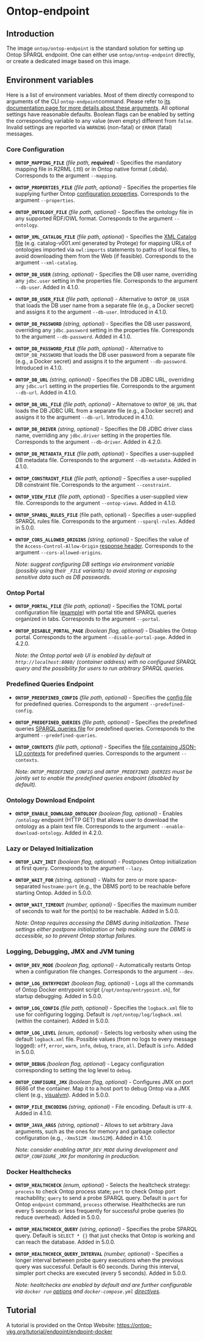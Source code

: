 # Ontop-endpoint

## Introduction

The image `ontop/ontop-endpoint` is the standard solution for setting up Ontop SPARQL endpoint. 
One can either use `ontop/ontop-endpoint` directly, or create a dedicated image based on this image.

## Environment variables
Here is a list of environment variables. Most of them directly correspond to arguments of the CLI `ontop-endpoint`command. Please refer to [its documentation page for more details about these arguments](https://ontop-vkg.org/guide/cli.html#ontop-endpoint). All optional settings have reasonable defaults. Boolean flags can be enabled by setting the corresponding variable to any value (even empty) different from `false`. Invalid settings are reported via `WARNING` (non-fatal) or `ERROR` (fatal) messages.

### Core Configuration

- **`ONTOP_MAPPING_FILE`** *(file path, **required**)* - Specifies the mandatory mapping file in R2RML (.ttl) or in Ontop native format (.obda). Corresponds to the argument `--mapping`.
- **`ONTOP_PROPERTIES_FILE`** *(file path, optional)* - Specifies the properties file supplying further Ontop [configuration properties](https://ontop-vkg.org/guide/advanced/configuration.html). Corresponds to the argument `--properties`.
- **`ONTOP_ONTOLOGY_FILE`** *(file path, optional)* - Specifies the ontology file in any supported RDF/OWL format. Corresponds to the argument `--ontology`.
- **`ONTOP_XML_CATALOG_FILE`** *(file path, optional)* - Specifies the [XML Catalog file](https://protegewiki.stanford.edu/wiki/Importing_Ontologies_in_P41#Protege_and_XML_Catalogs) (e.g. catalog-v001.xml generated by Protege) for mapping URLs of ontologies imported via `owl:imports` statements to paths of local files, to avoid downloading them from the Web (if feasible). Corresponds to the argument `--xml-catalog`.
- **`ONTOP_DB_USER`** *(string, optional)* - Specifies the DB user name, overriding any `jdbc.user` setting in the properties file. Corresponds to the argument `--db-user`. Added in 4.1.0.
- **`ONTOP_DB_USER_FILE`** *(file path, optional)* - Alternative to `ONTOP_DB_USER` that loads the DB user name from a separate file (e.g., a Docker secret) and assigns it to the argument `--db-user`. Introduced in 4.1.0.
- **`ONTOP_DB_PASSWORD`** *(string, optional)* - Specifies the DB user password, overriding any `jdbc.password` setting in the properties file. Corresponds to the argument `--db-password`. Added in 4.1.0.
- **`ONTOP_DB_PASSWORD_FILE`** *(file path, optional)* - Alternative to `ONTOP_DB_PASSWORD` that loads the DB user password from a separate file (e.g., a Docker secret) and assigns it to the argument `--db-password`. Introduced in 4.1.0.
- **`ONTOP_DB_URL`** *(string, optional)* - Specifies the DB JDBC URL, overriding any `jdbc.url` setting in the properties file. Corresponds to the argument `--db-url`. Added in 4.1.0.
- **`ONTOP_DB_URL_FILE`** *(file path, optional)* - Alternatove to `ONTOP_DB_URL` that loads the DB JDBC URL from a separate file (e.g., a Docker secret) and assigns it to the argument `--db-url`. Introduced in 4.1.0.
- **`ONTOP_DB_DRIVER`** *(string, optional)* - Specifies the DB JDBC driver class name, overriding any `jdbc.driver` setting in the properties file. Corresponds to the argument `--db-driver`. Added in 4.2.0.
- **`ONTOP_DB_METADATA_FILE`** *(file path, optional)* - Specifies a user-supplied DB metadata file. Corresponds to the argument `--db-metadata`. Added in 4.1.0.
- **`ONTOP_CONSTRAINT_FILE`** *(file path, optional)* - Specifies a user-supplied DB constraint file. Corresponds to the argument `--constraint`.
- **`ONTOP_VIEW_FILE`** *(file path, optional)* - Specifies a user-supplied view file. Corresponds to the argument `--ontop-views`. Added in 4.1.0.
- **`ONTOP_SPARQL_RULES_FILE`** (file path, optional) - Specifies a user-supplied SPARQL rules file. Corresponds to the argument `--sparql-rules`. Added in 5.0.0.
- **`ONTOP_CORS_ALLOWED_ORIGINS`** *(string, optional)* - Specifies the value of the `Access-Control-Allow-Origin` [response header](https://en.wikipedia.org/wiki/Cross-origin_resource_sharing#Response_headers). Corresponds to the argument `--cors-allowed-origins`.

  *Note: suggest configuring DB settings via environment variable (possibly using their `_FILE` variants) to avoid storing or exposing sensitive data such as DB passwords.*

### Ontop Portal

- **`ONTOP_PORTAL_FILE`** *(file path, optional)* - Specifies the TOML portal configuration file ([example](https://ontop-vkg.org/examples/example-portal.toml)) with portal title and SPARQL queries organized in tabs. Corresponds to the argument `--portal`.
- **`ONTOP_DISABLE_PORTAL_PAGE`** *(boolean flag, optional)* - Disables the Ontop portal. Corresponds to the argument `--disable-portal-page`. Added in 4.2.0.

  *Note: the Ontop portal web UI is enabled by default at `http://localhost:8080/` (container address) with no configured SPARQL query and the possibility for users to run arbitrary SPARQL queries.*

### Predefined Queries Endpoint

- **`ONTOP_PREDEFINED_CONFIG`** *(file path, optional)* - Specifies the [config file](https://ontop-vkg.org/guide/advanced/predefined.html#configuration) for predefined queries. Corresponds to the argument `--predefined-config`.
- **`ONTOP_PREDEFINED_QUERIES`** *(file path, optional)* - Specifies the predefined queries [SPARQL queries file](https://ontop-vkg.org/guide/advanced/predefined.html#predefined-queries) for predefined queries. Corresponds to the argument `--predefined-queries`.
- **`ONTOP_CONTEXTS`** *(file path, optional)* - Specifies the [file containing JSON-LD contexts](https://ontop-vkg.org/guide/advanced/predefined.html#cache-for-the-json-ld-contexts) for predefined queries. Corresponds to the argument `--contexts`.

  *Note: `ONTOP_PREDEFINED_CONFIG` and `ONTOP_PREDEFINED_QUERIES` must be jointly set to enable the predefined queries endpoint (disabled by default).*

### Ontology Download Endpoint

- **`ONTOP_ENABLE_DOWNLOAD_ONTOLOGY`** *(boolean flag, optional)* - Enables `/ontology` endpoint (HTTP GET) that allows user to download the ontology as a plain text file. Corresponds to the argument `--enable-download-ontology`. Added in 4.2.0.

### Lazy or Delayed Initialization

- **`ONTOP_LAZY_INIT`** *(boolean flag, optional)* - Postpones Ontop initialization at first query. Corresponds to the argument `--lazy`.
- **`ONTOP_WAIT_FOR`** *(string, optional)* - Waits for zero or more space-separated `hostname:port` (e.g., the DBMS port) to be reachable before starting Ontop. Added in 5.0.0.
- **`ONTOP_WAIT_TIMEOUT`** *(number, optional)* - Specifies the maximum number of seconds to wait for the port(s) to be reachable. Added in 5.0.0.

  *Note: Ontop requires accessing the DBMS during initialization. These settings either postpone initialization or help making sure the DBMS is accessible, so to prevent Ontop startup failures.*

### Logging, Debugging, JMX and JVM tuning

- **`ONTOP_DEV_MODE`** *(boolean flag, optional)* - Automatically restarts Ontop when a configuration file changes. Corresponds to the argument `--dev`.
- **`ONTOP_LOG_ENTRYPOINT`** *(boolean flag, optional)* - Logs all the commands of Ontop Docker entrypoint script (`/opt/ontop/entrypoint.sh`), for startup debugging. Added in 5.0.0.
- **`ONTOP_LOG_CONFIG`** *(file path, optional)* - Specifies the `logback.xml` file to use for configuring logging. Default is `/opt/ontop/log/logback.xml` (within the container). Added in 5.0.0.
- **`ONTOP_LOG_LEVEL`** *(enum, optional)* - Selects log verbosity when using the default `logback.xml` file. Possible values (from no logs to every message logged): `off`, `error`, `warn`, `info`, `debug`, `trace`, `all`. Default is `info`. Added in 5.0.0.
- **`ONTOP_DEBUG`** *(boolean flag, optional)* - Legacy configuration corresponding to setting the log level to `debug`.
- **`ONTOP_CONFIGURE_JMX`** *(boolean flag, optional)* - Configures JMX on port 8686 of the container. Map it to a host port to debug Ontop via a JMX client (e.g., [visualvm](https://visualvm.github.io/)). Added in 5.0.0.
- **`ONTOP_FILE_ENCODING`** *(string, optional)* - File encoding. Default is `UTF-8`. Added in 4.1.0.
- **`ONTOP_JAVA_ARGS`** *(string, optional)* - Allows to set arbitrary Java arguments, such as the ones for memory and garbage collector configuration (e.g., `-Xms512M -Xmx512M`). Added in 4.1.0.

  *Note: consider enabling `ONTOP_DEV_MODE` during development and `ONTOP_CONFIGURE_JMX` for monitoring in production.*

### Docker Healthchecks

- **`ONTOP_HEALTHCHECK`** *(enum, optional)* - Selects the healtcheck strategy: `process` to check Ontop process state; `port` to check Ontop port reachability; `query` to send a probe SPARQL query. Default is `port` for Ontop `endpoint` command, `process` otherwise. Healthchecks are run every 5 seconds or less frequently for successful probe queries (to reduce overhead). Added in 5.0.0.
- **`ONTOP_HEALTHCHECK_QUERY`** *(string, optional)* - Specifies the probe SPARQL query. Default is `SELECT * {}` that just checks that Ontop is working and can reach the database. Added in 5.0.0.
- **`ONTOP_HEALTHCHECK_QUERY_INTERVAL`** *(number, optional)* - Specifies a longer interval between probe query executions when the previous query was successful. Default is 60 seconds. During this interval, simpler port checks are executed (every 5 seconds). Added in 5.0.0.

  *Note: healtchecks are enabled by default and are further configurable via `docker run` [options](https://docs.docker.com/engine/reference/run/#healthcheck) and `docker-compose.yml` [directives](https://docs.docker.com/compose/compose-file/compose-file-v3/#healthcheck).*

## Tutorial

A tutorial is provided on the Ontop Website: https://ontop-vkg.org/tutorial/endpoint/endpoint-docker
